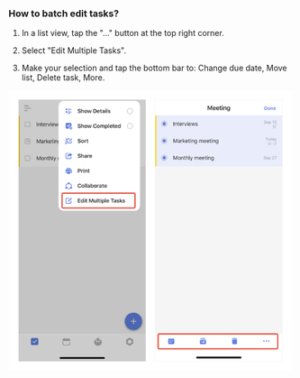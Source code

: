 ### How to batch edit tasks?

1. In a list view, tap the "..." button at the top right corner. 

2. Select "Edit Multiple Tasks".

3. Make your selection and tap the bottom bar to: Change due date, Move list, Delete task, More.

![iosbatchedit](../../images/ticktick-ios-app/task/batchedittask.jpg)

